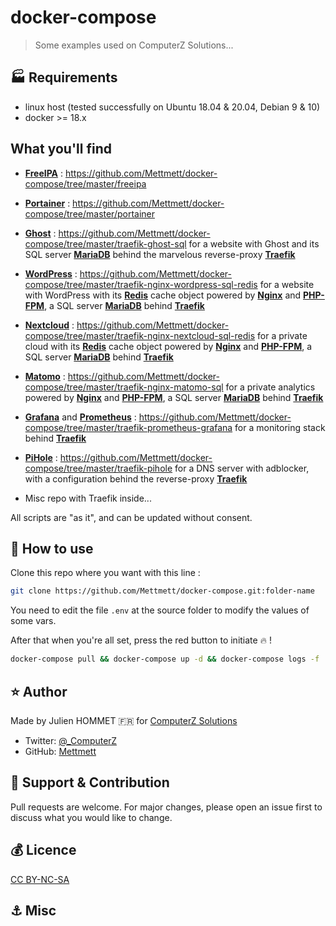 # docker-compose

> Some examples used on ComputerZ Solutions...

## :factory: Requirements

* linux host (tested successfully on Ubuntu 18.04 & 20.04, Debian 9 & 10)
* docker >= 18.x

## What you'll find

- [**FreeIPA**](<https://www.freeipa.org/page/Main_Page>) : <https://github.com/Mettmett/docker-compose/tree/master/freeipa>

- [**Portainer**](<https://www.portainer.io/>) : <https://github.com/Mettmett/docker-compose/tree/master/portainer>

- [**Ghost**](<https://ghost.org/>) : <https://github.com/Mettmett/docker-compose/tree/master/traefik-ghost-sql> for a website with Ghost and its SQL server [**MariaDB**](<https://mariadb.org/>) behind the marvelous reverse-proxy [**Traefik**](<https://containo.us/traefik/>)

- [**WordPress**](<https://wordpress.com/>) : <https://github.com/Mettmett/docker-compose/tree/master/traefik-nginx-wordpress-sql-redis> for a website with WordPress with its [**Redis**](<https://redis.io/>) cache object powered by [**Nginx**](<https://www.nginx.com/>) and [**PHP-FPM**](<https://www.php.net/manual/fr/install.fpm.php>), a SQL server [**MariaDB**](<https://mariadb.org/>) behind [**Traefik**](<https://containo.us/traefik/>)

- [**Nextcloud**](<https://nextcloud.com/>) : <https://github.com/Mettmett/docker-compose/tree/master/traefik-nginx-nextcloud-sql-redis> for a private cloud with its [**Redis**](<https://redis.io/>) cache object powered by [**Nginx**](<https://www.nginx.com/>) and [**PHP-FPM**](<https://www.php.net/manual/fr/install.fpm.php>), a SQL server [**MariaDB**](<https://mariadb.org/>) behind [**Traefik**](<https://containo.us/traefik/>)

- [**Matomo**](<https://fr.matomo.org/>) : <https://github.com/Mettmett/docker-compose/tree/master/traefik-nginx-matomo-sql> for a private analytics powered by [**Nginx**](<https://www.nginx.com/>) and [**PHP-FPM**](<https://www.php.net/manual/fr/install.fpm.php>), a SQL server [**MariaDB**](<https://mariadb.org/>) behind [**Traefik**](<https://containo.us/traefik/>)

- [**Grafana**](<https://grafana.com/>) and [**Prometheus**](<https://prometheus.io/>) : <https://github.com/Mettmett/docker-compose/tree/master/traefik-prometheus-grafana> for a monitoring stack behind [**Traefik**](<https://containo.us/traefik/>)

- [**PiHole**](<https://pi-hole.net/>) : <https://github.com/Mettmett/docker-compose/tree/master/traefik-pihole> for a DNS server with adblocker, with a configuration behind the reverse-proxy [**Traefik**](<https://containo.us/traefik/>)

- Misc repo with Traefik inside...

All scripts are "as it", and can be updated without consent.

## :rocket: How to use

Clone this repo where you want with this line :

```bash
git clone https://github.com/Mettmett/docker-compose.git:folder-name
```

You need to edit the file `.env` at the source folder to modify the values of some vars.

After that when you're all set, press the red button to initiate :fire: !

```bash
docker-compose pull && docker-compose up -d && docker-compose logs -f
```

## :star: Author

Made by Julien HOMMET :fr: for [ComputerZ Solutions](https://computerz.solutions/)

* Twitter: [@_ComputerZ](https://twitter.com/_ComputerZ)
* GitHub: [Mettmett](https://github.com/Mettmett)

## :wrench: Support & Contribution

Pull requests are welcome. For major changes, please open an issue first to discuss what you would like to change.

## :moneybag: Licence

[CC BY-NC-SA](https://creativecommons.org/licenses/by-nc-sa/4.0)

## :anchor: Misc
